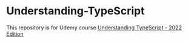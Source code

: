 # Understanding-TypeScript

This repository is for Udemy course [Understanding TypeScript - 2022 Edition](https://www.udemy.com/course/understanding-typescript/)
